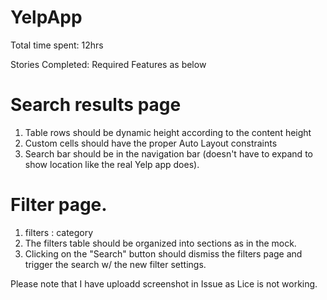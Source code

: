 YelpApp
=======

Total time spent: 12hrs

Stories Completed: Required Features as below

Search results page
===================

1. Table rows should be dynamic height according to the content height
2. Custom cells should have the proper Auto Layout constraints
3. Search bar should be in the navigation bar (doesn't have to expand to show location like the real Yelp app does).

Filter page.
===========

1. filters : category
2. The filters table should be organized into sections as in the mock.
3. Clicking on the "Search" button should dismiss the filters page and trigger the search w/ the new filter settings.

Please note that I have uploadd screenshot in Issue as Lice is not working.

